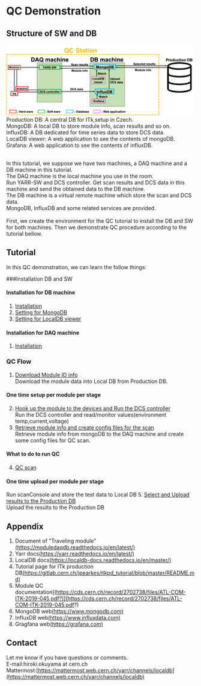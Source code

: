 # QC Demonstration

## Structure of SW and DB
![SW_Structure](images/SW_Structure.png)
Production DB: A central DB for ITk,setup in Czech.<br>
MongoDB: A local DB to store module info, scan results and so on.<br>
InfluxDB: A DB dedicated for time series data to store DCS data. <br>
LocalDB viewer: A web application to see the contents of mongoDB.<br>
Grafana: A web application to see the contents of influxDB.<br><br>

In this tutorial, we suppose we have two machines, a DAQ machine and a DB machine in this tutorial.<br>
The DAQ machine is the local machine you use in the room. <br>
Run YARR-SW and DCS controller. Get scan results and DCS data in this machine and send the obtained data to the DB machine.<br>
The DB machine is a virtual remote machine which store the scan and DCS data.<br>
MongoDB, InfluxDB and some related services are provided.<br><br>
First, we create the environment for the QC tutorial to install the DB and SW for both machines. Then we demonstrate QC procedure according to the tutorial bellow.<br>

## Tutorial
In this QC demonstration, we can learn the follow things:

###Installation DB and SW
#### Installation for DB machine
1. [Installation](database_demonstration_install_db_machine.md)<br>
2. [Setting for MongoDB](database_demonstration_mongodb.md)<br>
3. [Setting for LocalDB viewer](database_demonstration_viewer.md)<br>

#### Installation for DAQ machine
1. [Installation](database_demonstration_install_daq_machine.md)<br>

### QC Flow
1. [Download Module ID info](database_demonstration_download_itkpd.md)<br>
Download the module data into Local DB from Production DB.
#### One time setup per module per stage
2. [Hook up the module to the devices and Run the DCS controller](database_demonstration_run_dcs.md)<br>
Run the DCS controller and read/monitor values(environment temp,current,voltage)
3. [Retrieve module info and create config files for the scan](database_demonstration_setup_foe_scan.md)<br>
Retrieve module info from mongoDB to the DAQ machine and create some config files for QC scan.
#### What to do to run QC
4. [QC scan](database_demonstration_scanconsole.md)<br>

#### One time upload per module per stage
Run scanConsole and store the test data to Local DB
5. [Select and Upload results to the Production DB](database_demonstration_upload_itkpd.md)<br>
Upload the results to the Production DB

## Appendix
1. Document of "Traveling module"[(https://moduledaqdb.readthedocs.io/en/latest/)](https://moduledaqdb.readthedocs.io/en/latest/)
2. Yarr docs[(https://yarr.readthedocs.io/en/latest/)](https://yarr.readthedocs.io/en/latest/)
3. LocalDB docs[(https://localdb-docs.readthedocs.io/en/master/)](https://localdb-docs.readthedocs.io/en/master/)
4. Tutorial page for ITk production DB[(https://gitlab.cern.ch/jpearkes/itkpd_tutorial/blob/master/README.md)](https://gitlab.cern.ch/jpearkes/itkpd_tutorial/blob/master/README.md)
5. Module QC documentation[(https://cds.cern.ch/record/2702738/files/ATL-COM-ITK-2019-045.pdf?)](https://cds.cern.ch/record/2702738/files/ATL-COM-ITK-2019-045.pdf?)
6. MongoDB web[(https://www.mongodb.com)](https://www.mongodb.com)
7. InfluxDB web[(https://www.influxdata.com)](https://www.influxdata.com)
8. Gragfana web[(https://grafana.com)](https://grafana.com)

## Contact
Let me know if you have questions or comments.<br>
E-mail:hiroki.okuyama at cern.ch<br>
Mattermost:[https://mattermost.web.cern.ch/yarr/channels/localdb](https://mattermost.web.cern.ch/yarr/channels/localdb)
<!--
![demo flow](images/demo_flow.png)
-->
